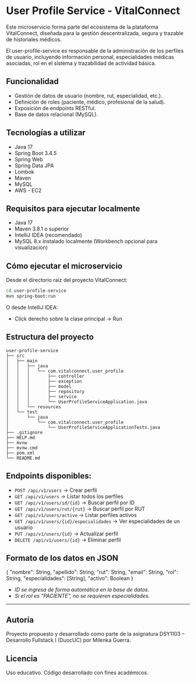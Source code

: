 # User Profile Service - VitalConnect
Este microservicio forma parte del ecosistema de la plataforma VitalConnect, diseñada para la gestión descentralizada, segura y trazable de historiales médicos.

El user-profile-service es responsable de la administración de los perfiles de usuario, incluyendo información personal, especialidades médicas asociadas, rol en el sistema y trazabilidad de actividad básica.

## Funcionalidad
- Gestión de datos de usuario (nombre, rut, especialidad, etc.).
- Definición de roles (paciente, médico, profesional de la salud).
- Exposición de endpoints RESTful.
- Base de datos relacional (MySQL).

## Tecnologías a utilizar
- Java 17
- Spring Boot 3.4.5
- Spring Web
- Spring Data JPA
- Lombok
- Maven
- MySQL
- AWS - EC2

## Requisitos para ejecutar localmente
- Java 17
- Maven 3.8.1 o superior
- IntelliJ IDEA (recomendado)
- MySQL 8.x instalado localmente (Workbench opcional para visualización)

## Cómo ejecutar el microservicio
Desde el directorio raíz del proyecto VitalConnect:
```bash
cd user-profile-service
mvn spring-boot:run
```
O desde IntelliJ IDEA:
- Click derecho sobre la clase principal → Run

## Estructura del proyecto
```
user-profile-service
├── src
│   ├── main
│   │   ├── java
│   │   │   └── com.vitalconnect.user_profile
│   │   │       ├── controller
│   │   │       ├── exception
│   │   │       ├── model
│   │   │       ├── repository
│   │   │       ├── service
│   │   │       └── UserProfileServiceApplication.java
│   │   └── resources
│   └── test
│       └── java
│           └── com.vitalconnect.user_profile
│               └── UserProfileServiceApplicationTests.java
├── .gitignore
├── HELP.md
├── mvnw
├── mvnw.cmd
├── pom.xml
└── README.md
```

## Endpoints disponibles:

- `POST /api/v1/users` → Crear perfil
- `GET /api/v1/users` → Listar todos los perfiles
- `GET /api/v1/users/id/{id}` → Buscar perfil por ID
- `GET /api/v1/users/rut/{rut}` → Buscar perfil por RUT
- `GET /api/v1/users/active` → Listar perfiles activos
- `GET /api/v1/users/{id}/especialidades` → Ver especialidades de un usuario
- `PUT /api/v1/users/{id}` → Actualizar perfil
- `DELETE /api/v1/users/{id}` → Eliminar perfil

## Formato de los datos en JSON
{
"nombre": String,
"apellido": String,
"rut": String,
"email": String,
"rol": String,
"especialidades": [String],
"activo": Boolean
}

- *ID se ingresa de forma automática en la base de datos.*
- *Si el rol es "PACIENTE", no se requieren especialidades.*

---
## Autoría
Proyecto propuesto y desarrollado como parte de la asignatura DSY1103 – Desarrollo Fullstack I (DuocUC) por Milenka Guerra.

## Licencia
Uso educativo. Código desarrollado con fines académicos.